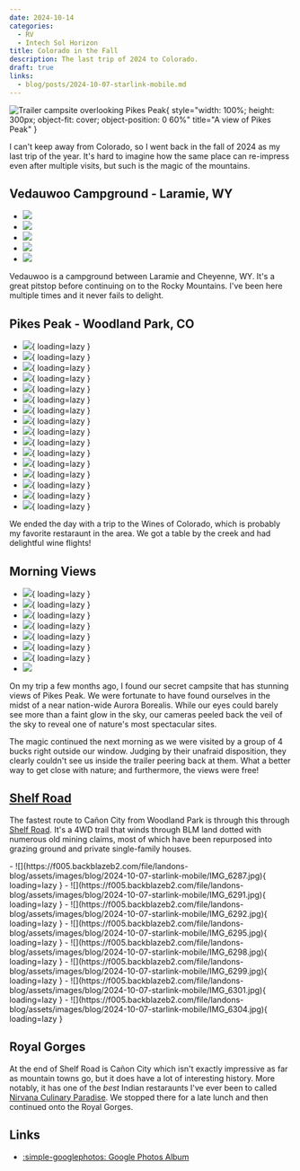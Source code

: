 ```yaml
---
date: 2024-10-14
categories:
  - RV
  - Intech Sol Horizon
title: Colorado in the Fall
description: The last trip of 2024 to Colorado.
draft: true
links:
  - blog/posts/2024-10-07-starlink-mobile.md
---
```


![Trailer campsite overlooking Pikes Peak](https://f005.backblazeb2.com/file/landons-blog/assets/images/blog/2024-10-07-starlink-mobile/IMG_3431+Large.jpeg){ style="width: 100%; height: 300px; object-fit: cover; object-position: 0 60%" title="A view of Pikes Peak" }

I can't keep away from Colorado, so I went back in the fall of 2024 as my last trip of the year. It's hard to imagine how the same place can re-impress even after multiple visits, but such is the magic of the mountains.

<!-- more -->

## Vedauwoo Campground - Laramie, WY

<div class="grid cards" markdown>

- ![](https://f005.backblazeb2.com/file/landons-blog/assets/images/blog/2024-10-14-colorado-camping/IMG_6167+Large.jpeg)
- ![](https://f005.backblazeb2.com/file/landons-blog/assets/images/blog/2024-10-14-colorado-camping/IMG_6169+Large.jpeg)
- ![](https://f005.backblazeb2.com/file/landons-blog/assets/images/blog/2024-10-14-colorado-camping/IMG_6171+Large.jpeg)
- ![](https://f005.backblazeb2.com/file/landons-blog/assets/images/blog/2024-10-14-colorado-camping/IMG_6173+Large.jpeg)
- ![](https://f005.backblazeb2.com/file/landons-blog/assets/images/blog/2024-10-14-colorado-camping/IMG_6164+Large.jpeg)

</div>

Vedauwoo is a campground between Laramie and Cheyenne, WY. It's a great pitstop before continuing on to the Rocky Mountains. I've been  here multiple times and it never fails to delight.

## Pikes Peak - Woodland Park, CO

<div class="grid cards" markdown>

- ![](https://f005.backblazeb2.com/file/landons-blog/assets/images/blog/2024-10-14-colorado-camping/IMG_6181+Large.jpeg){ loading=lazy }
- ![](https://f005.backblazeb2.com/file/landons-blog/assets/images/blog/2024-10-14-colorado-camping/IMG_6186+Large.jpeg){ loading=lazy }
- ![](https://f005.backblazeb2.com/file/landons-blog/assets/images/blog/2024-10-14-colorado-camping/IMG_6189+Large.jpeg){ loading=lazy }
- ![](https://f005.backblazeb2.com/file/landons-blog/assets/images/blog/2024-10-14-colorado-camping/IMG_6194+Large.jpeg){ loading=lazy }
- ![](https://f005.backblazeb2.com/file/landons-blog/assets/images/blog/2024-10-14-colorado-camping/IMG_6195+Large.jpeg){ loading=lazy }
- ![](https://f005.backblazeb2.com/file/landons-blog/assets/images/blog/2024-10-14-colorado-camping/IMG_6196+Large.jpeg){ loading=lazy }
- ![](https://f005.backblazeb2.com/file/landons-blog/assets/images/blog/2024-10-14-colorado-camping/IMG_6197+Large.jpeg){ loading=lazy }
- ![](https://f005.backblazeb2.com/file/landons-blog/assets/images/blog/2024-10-14-colorado-camping/IMG_6200+Large.jpeg){ loading=lazy }
- ![](https://f005.backblazeb2.com/file/landons-blog/assets/images/blog/2024-10-14-colorado-camping/IMG_6203+Large.jpeg){ loading=lazy }
- ![](https://f005.backblazeb2.com/file/landons-blog/assets/images/blog/2024-10-14-colorado-camping/IMG_6206+Large.jpeg){ loading=lazy }
- ![](https://f005.backblazeb2.com/file/landons-blog/assets/images/blog/2024-10-14-colorado-camping/IMG_6211+Large.jpeg){ loading=lazy }
- ![](https://f005.backblazeb2.com/file/landons-blog/assets/images/blog/2024-10-14-colorado-camping/IMG_6233+Large.jpeg){ loading=lazy }
- ![](https://f005.backblazeb2.com/file/landons-blog/assets/images/blog/2024-10-14-colorado-camping/IMG_6236+Large.jpeg){ loading=lazy }
- ![](https://f005.backblazeb2.com/file/landons-blog/assets/images/blog/2024-10-14-colorado-camping/IMG_6241+Large.jpeg){ loading=lazy }
- ![](https://f005.backblazeb2.com/file/landons-blog/assets/images/blog/2024-10-14-colorado-camping/IMG_6242+Large.jpeg){ loading=lazy }
- ![](https://f005.backblazeb2.com/file/landons-blog/assets/images/blog/2024-10-14-colorado-camping/IMG_6246+Large.jpeg){ loading=lazy }

</div>

We ended the day with a trip to the Wines of Colorado, which is probably my favorite restaraunt in the area. We got a table by the creek and had delightful wine flights!

## Morning Views

<div class="grid cards" markdown>

- ![](https://f005.backblazeb2.com/file/landons-blog/assets/images/blog/2024-10-14-colorado-camping/IMG_6251+Large.jpeg){ loading=lazy }
- ![](https://f005.backblazeb2.com/file/landons-blog/assets/images/blog/2024-10-14-colorado-camping/IMG_6254+Large.jpeg){ loading=lazy }
- ![](https://f005.backblazeb2.com/file/landons-blog/assets/images/blog/2024-10-14-colorado-camping/IMG_6256+Large.jpeg){ loading=lazy }
- ![](https://f005.backblazeb2.com/file/landons-blog/assets/images/blog/2024-10-14-colorado-camping/IMG_6260+Large.jpeg){ loading=lazy }
- ![](https://f005.backblazeb2.com/file/landons-blog/assets/images/blog/2024-10-14-colorado-camping/IMG_6261+Large.jpeg){ loading=lazy }
- ![](https://f005.backblazeb2.com/file/landons-blog/assets/images/blog/2024-10-14-colorado-camping/IMG_6264+Large.jpeg){ loading=lazy }
- ![](https://f005.backblazeb2.com/file/landons-blog/assets/images/blog/2024-10-14-colorado-camping/IMG_6266+Large.jpeg){ loading=lazy }
- ![](https://f005.backblazeb2.com/file/landons-blog/assets/images/blog/2024-10-14-colorado-camping/IMG_6268+Large.jpeg)

</div>

On my trip a few months ago, I found our secret campsite that has stunning views of Pikes Peak. We were fortunate to have found ourselves in the midst of a near nation-wide Aurora Borealis. While our eyes could barely see more than a faint glow in the sky, our cameras peeled back the veil of the sky to reveal one of nature's most spectacular sites.

The magic continued the next morning as we were visited by a group of 4 bucks right outside our window. Judging by their unafraid disposition, they clearly couldn't see us inside the trailer peering back at them. What a better way to get close with nature; and furthermore, the views were free!

## [Shelf Road](https://www.alltrails.com/explore/recording/evening-ohv-off-road-drive-at-shelf-road-gold-belt-tour-13fe9d8)

The fastest route to Cañon City from Woodland Park is through this through [Shelf Road](https://www.alltrails.com/trail/us/colorado/shelf-road-gold-belt-tour). It's a 4WD trail that winds through BLM land dotted with numerous old mining claims, most of which have been repurposed into grazing ground and private single-family houses.

<div class="grid cards" markdown>
- ![](https://f005.backblazeb2.com/file/landons-blog/assets/images/blog/2024-10-07-starlink-mobile/IMG_6287.jpg){ loading=lazy }
- ![](https://f005.backblazeb2.com/file/landons-blog/assets/images/blog/2024-10-07-starlink-mobile/IMG_6291.jpg){ loading=lazy }
- ![](https://f005.backblazeb2.com/file/landons-blog/assets/images/blog/2024-10-07-starlink-mobile/IMG_6292.jpg){ loading=lazy }
- ![](https://f005.backblazeb2.com/file/landons-blog/assets/images/blog/2024-10-07-starlink-mobile/IMG_6295.jpg){ loading=lazy }
- ![](https://f005.backblazeb2.com/file/landons-blog/assets/images/blog/2024-10-07-starlink-mobile/IMG_6298.jpg){ loading=lazy }
- ![](https://f005.backblazeb2.com/file/landons-blog/assets/images/blog/2024-10-07-starlink-mobile/IMG_6299.jpg){ loading=lazy }
- ![](https://f005.backblazeb2.com/file/landons-blog/assets/images/blog/2024-10-07-starlink-mobile/IMG_6301.jpg){ loading=lazy }
- ![](https://f005.backblazeb2.com/file/landons-blog/assets/images/blog/2024-10-07-starlink-mobile/IMG_6304.jpg){ loading=lazy }
</div>

## Royal Gorges

At the end of Shelf Road is Cañon City which isn't exactly impressive as far as mountain towns go, but it does have a lot of interesting history. More notably, it has one of the _best_ Indian restaraunts I've ever been to called [Nirvana Culinary Paradise](https://g.co/kgs/YP2yoh1). We stopped there for a late lunch and then continued onto the Royal Gorges.

## Links

- [:simple-googlephotos: Google Photos Album](https://photos.app.goo.gl/BuPTLkNLYw5RsGmM9)
